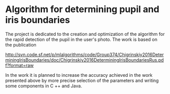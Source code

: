# Algorithm for determining pupil and iris boundaries

The project is dedicated to the creation and optimization of the algorithm for the rapid detection of the pupil in the user's photo.
The work is based on the publication

http://svn.code.sf.net/p/mlalgorithms/code/Group374/Chigrinskiy2016DeterminingIrisBoundaries/doc/Chigrinskiy2016DeterminingIrisBoundariesRus.pdf?format=raw

In the work it is planned to increase the accuracy achieved in the work presented above by more precise selection of the parameters and writing some components in C ++ and Java.
